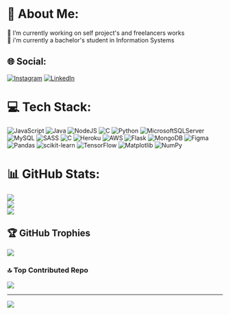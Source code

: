 # 💫 About Me:
🔭 I’m currently working on self project's and freelancers works<br>🌱 i'm currently a bachelor's student in Information Systems 


## 🌐 Social:
[![Instagram](https://img.shields.io/badge/Instagram-%23E4405F.svg?logo=Instagram&logoColor=white)](https://instagram.com/Wilker.walace) [![LinkedIn](https://img.shields.io/badge/LinkedIn-%230077B5.svg?logo=linkedin&logoColor=white)](https://www.linkedin.com/in/walace-wilker-48060321a/) 

# 💻 Tech Stack:
![JavaScript](https://img.shields.io/badge/javascript-%23323330.svg?style=flat&logo=javascript&logoColor=%23F7DF1E) ![Java](https://img.shields.io/badge/java-%23ED8B00.svg?style=flat&logo=openjdk&logoColor=white) ![NodeJS](https://img.shields.io/badge/node.js-6DA55F?style=flat&logo=node.js&logoColor=white) ![C](https://img.shields.io/badge/c-%2300599C.svg?style=flat&logo=c&logoColor=white) ![Python](https://img.shields.io/badge/python-3670A0?style=flat&logo=python&logoColor=ffdd54) ![MicrosoftSQLServer](https://img.shields.io/badge/Microsoft%20SQL%20Server-CC2927?style=flat&logo=microsoft%20sql%20server&logoColor=white) ![MySQL](https://img.shields.io/badge/mysql-%2300000f.svg?style=flat&logo=mysql&logoColor=white) ![SASS](https://img.shields.io/badge/SASS-hotpink.svg?style=flat&logo=SASS&logoColor=white) ![C](https://img.shields.io/badge/c-%2300599C.svg?style=flat&logo=c&logoColor=white) ![Heroku](https://img.shields.io/badge/heroku-%23430098.svg?style=flat&logo=heroku&logoColor=white) ![AWS](https://img.shields.io/badge/AWS-%23FF9900.svg?style=flat&logo=amazon-aws&logoColor=white) ![Flask](https://img.shields.io/badge/flask-%23000.svg?style=flat&logo=flask&logoColor=white) ![MongoDB](https://img.shields.io/badge/MongoDB-%234ea94b.svg?style=flat&logo=mongodb&logoColor=white) ![Figma](https://img.shields.io/badge/figma-%23F24E1E.svg?style=flat&logo=figma&logoColor=white) ![Pandas](https://img.shields.io/badge/pandas-%23150458.svg?style=flat&logo=pandas&logoColor=white) ![scikit-learn](https://img.shields.io/badge/scikit--learn-%23F7931E.svg?style=flat&logo=scikit-learn&logoColor=white) ![TensorFlow](https://img.shields.io/badge/TensorFlow-%23FF6F00.svg?style=flat&logo=TensorFlow&logoColor=white) ![Matplotlib](https://img.shields.io/badge/Matplotlib-%23ffffff.svg?style=flat&logo=Matplotlib&logoColor=black) ![NumPy](https://img.shields.io/badge/numpy-%23013243.svg?style=flat&logo=numpy&logoColor=white)
# 📊 GitHub Stats:
![](https://github-readme-stats.vercel.app/api?username=PSJ4IL&theme=highcontrast&hide_border=false&include_all_commits=false&count_private=false)<br/>
![](https://github-readme-streak-stats.herokuapp.com/?user=PSJ4IL&theme=highcontrast&hide_border=false)<br/>
![](https://github-readme-stats.vercel.app/api/top-langs/?username=PSJ4IL&theme=highcontrast&hide_border=false&include_all_commits=false&count_private=false&layout=compact)

## 🏆 GitHub Trophies
![](https://github-profile-trophy.vercel.app/?username=PSJ4IL&theme=tokyonight&no-frame=true&no-bg=false&margin-w=4)

### 🔝 Top Contributed Repo
![](https://github-contributor-stats.vercel.app/api?username=PSJ4IL&limit=5&theme=dark&combine_all_yearly_contributions=true)

---
[![](https://visitcount.itsvg.in/api?id=PSJ4IL&icon=0&color=3)](https://visitcount.itsvg.in)

<!-- Proudly created with GPRM ( https://gprm.itsvg.in ) -->